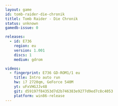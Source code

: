 ```yaml
---
layout: game
id: tomb-raider-die-chronik
titlel: Tomb Raider - Die Chronik
status: unknown
gamedb-issue: 0

releases:
  - id: E736
    region: eu
    version: 1.001
    discs: 1
    medium: gdrom

videos:
  - fingerprint: E736 GD-ROM1/1 eu
    title: Intro auto run
    hw: i7 2720qm, GeForce 540M
    yt: uFxVHGJJv48
    git: d59197f84353d7d2b746383e9277d9ed7c8c4053
    platform: win86-release
---
```

